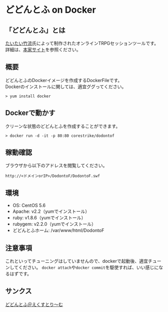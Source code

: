 # どどんとふ on Docker
## 「どどんとふ」とは
[たいたい竹流](https://github.com/torgtaitai)氏によって制作されたオンラインTRPGセッションツールです。  
詳細は、[本家サイト](http://www.dodontof.com/index.php)を参照ください。

## 概要
どどんとふのDockerイメージを作成するDockerFileです。  
Dockerのインストールに関しては、適宜ググってください。  
```
> yum install docker
```

## Dockerで動かす
クリーンな状態のどどんとふを作成することができます。
```
> docker run -d -it -p 80:80 corestrike/dodontof
```

## 稼動確認
ブラウザから以下のアドレスを閲覧してください。
```
http://<ドメインorIP>/DodontoF/DodontoF.swf
```

## 環境
* OS: CentOS 5.6
* Apache: v2.2（yumでインストール）
* ruby: v1.8.6（yumでインストール）
* rubygem: v2.2.0（yumでインストール）
* どどんとふホーム: /var/www/html/DodontoF

## 注意事項
これといってチューニングはしていませんので、dockerで起動後、適宜チューンしてください。
`docker attach`や`docker commit`を駆使すれば、いい感じになるはずです。

## サンクス
[どどんとふ＠えくすとり〜む](http://www.dodontof.com/index.php)